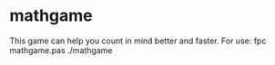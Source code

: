 # mathgame
This game can help you count in mind better and faster.
For use:
fpc mathgame.pas 
./mathgame
